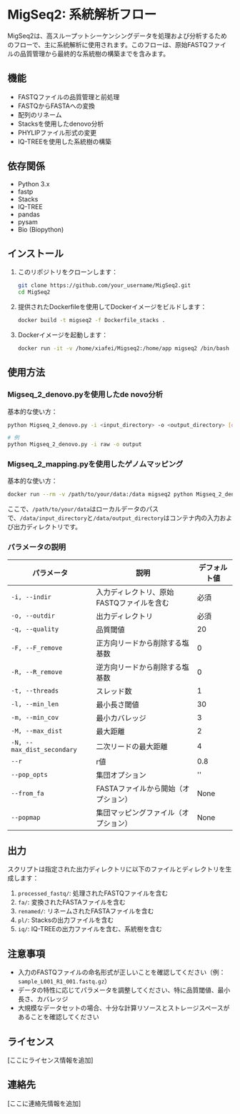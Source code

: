 # MigSeq2: 系統解析フロー

MigSeq2は、高スループットシーケンシングデータを処理および分析するためのフローで、主に系統解析に使用されます。このフローは、原始FASTQファイルの品質管理から最終的な系統樹の構築までを含みます。

## 機能

- FASTQファイルの品質管理と前処理
- FASTQからFASTAへの変換
- 配列のリネーム
- Stacksを使用したdenovo分析
- PHYLIPファイル形式の変更
- IQ-TREEを使用した系統樹の構築

## 依存関係

- Python 3.x
- fastp
- Stacks
- IQ-TREE
- pandas
- pysam
- Bio (Biopython)

## インストール

1. このリポジトリをクローンします：
   ```bash
   git clone https://github.com/your_username/MigSeq2.git
   cd MigSeq2
   ```

2. 提供されたDockerfileを使用してDockerイメージをビルドします：
   ```bash
   docker build -t migseq2 -f Dockerfile_stacks .
   ```

3. Dockerイメージを起動します：
   ```bash
   docker run -it -v /home/xiafei/Migseq2:/home/app migseq2 /bin/bash
   ```

## 使用方法

### Migseq_2_denovo.pyを使用したde novo分析

基本的な使い方：
```bash
python Migseq_2_denovo.py -i <input_directory> -o <output_directory> [options]

# 例
python Migseq_2_denovo.py -i raw -o output
```

### Migseq_2_mapping.pyを使用したゲノムマッピング

基本的な使い方：
```bash
docker run --rm -v /path/to/your/data:/data migseq2 python Migseq_2_denovo.py -i /data/input_directory -o /data/output_directory  [options]
```

ここで、`/path/to/your/data`はローカルデータのパスで、`/data/input_directory`と`/data/output_directory`はコンテナ内の入力および出力ディレクトリです。

### パラメータの説明

| パラメータ | 説明 | デフォルト値 |
|------|------|--------|
| `-i, --indir` | 入力ディレクトリ、原始FASTQファイルを含む | 必須 |
| `-o, --outdir` | 出力ディレクトリ | 必須 |
| `-q, --quality` | 品質閾値 | 20 |
| `-F, --F_remove` | 正方向リードから削除する塩基数 | 0 |
| `-R, --R_remove` | 逆方向リードから削除する塩基数 | 0 |
| `-t, --threads` | スレッド数 | 1 |
| `-l, --min_len` | 最小長さ閾値 | 30 |
| `-m, --min_cov` | 最小カバレッジ | 3 |
| `-M, --max_dist` | 最大距離 | 2 |
| `-N, --max_dist_secondary` | 二次リードの最大距離 | 4 |
| `--r` | r値 | 0.8 |
| `--pop_opts` | 集団オプション | '' |
| `--from_fa` | FASTAファイルから開始（オプション） | None |
| `--popmap` | 集団マッピングファイル（オプション） | None |

## 出力

スクリプトは指定された出力ディレクトリに以下のファイルとディレクトリを生成します：

1. `processed_fastq/`: 処理されたFASTQファイルを含む
2. `fa/`: 変換されたFASTAファイルを含む
3. `renamed/`: リネームされたFASTAファイルを含む
4. `pl/`: Stacksの出力ファイルを含む
5. `iq/`: IQ-TREEの出力ファイルを含む、系統樹を含む

## 注意事項

- 入力のFASTQファイルの命名形式が正しいことを確認してください（例：`sample_L001_R1_001.fastq.gz`）
- データの特性に応じてパラメータを調整してください、特に品質閾値、最小長さ、カバレッジ
- 大規模なデータセットの場合、十分な計算リソースとストレージスペースがあることを確認してください

## ライセンス

[ここにライセンス情報を追加]

## 連絡先

[ここに連絡先情報を追加]
